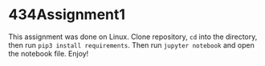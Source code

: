 # 434Assignment1
This assignment was done on Linux. 
Clone repository, `cd` into the directory, then run `pip3 install requirements`. Then run `jupyter notebook` and open the notebook file. Enjoy!
